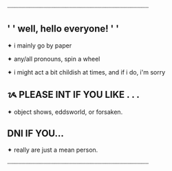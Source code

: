  ┈┈┈┈┈┈┈┈┈┈┈┈┈┈┈┈┈┈┈┈┈┈┈┈┈┈┈┈┈┈┈┈┈┈┈┈┈┈┈

## ' ' well, hello everyone! ' '

✦ i mainly go by paper

✦ any/all pronouns, spin a wheel

✦ i might act a bit childish at times, and if i do, i'm sorry

## ᝰ PLEASE INT IF YOU LIKE . . . 

✦ object shows, eddsworld, or forsaken.

## DNI IF YOU...

✦ really are just a mean person.

┈┈┈┈┈┈┈┈┈┈┈┈┈┈┈┈┈┈┈┈┈┈┈┈┈┈┈┈┈┈┈┈┈┈┈┈┈┈┈
